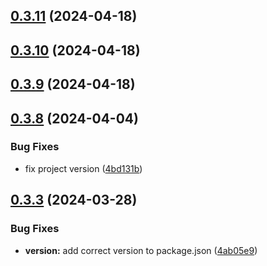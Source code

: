 ## [0.3.11](https://github.com/alancleyton/awesome-ui/compare/v0.3.10...v0.3.11) (2024-04-18)



## [0.3.10](https://github.com/alancleyton/awesome-ui/compare/v0.3.9...v0.3.10) (2024-04-18)



## [0.3.9](https://github.com/alancleyton/awesome-ui/compare/v0.3.8...v0.3.9) (2024-04-18)



## [0.3.8](https://github.com/alancleyton/awesome-ui/compare/v0.3.3...v0.3.8) (2024-04-04)


### Bug Fixes

* fix project version ([4bd131b](https://github.com/alancleyton/awesome-ui/commit/4bd131b83497212bb0eb38b30ae6604f21aa7eac))



## [0.3.3](https://github.com/alancleyton/awesome-ui/compare/v0.3.1...v0.3.3) (2024-03-28)


### Bug Fixes

* **version:** add correct version to package.json ([4ab05e9](https://github.com/alancleyton/awesome-ui/commit/4ab05e9dbae3ae38f3e160096625e79749f04b0a))



